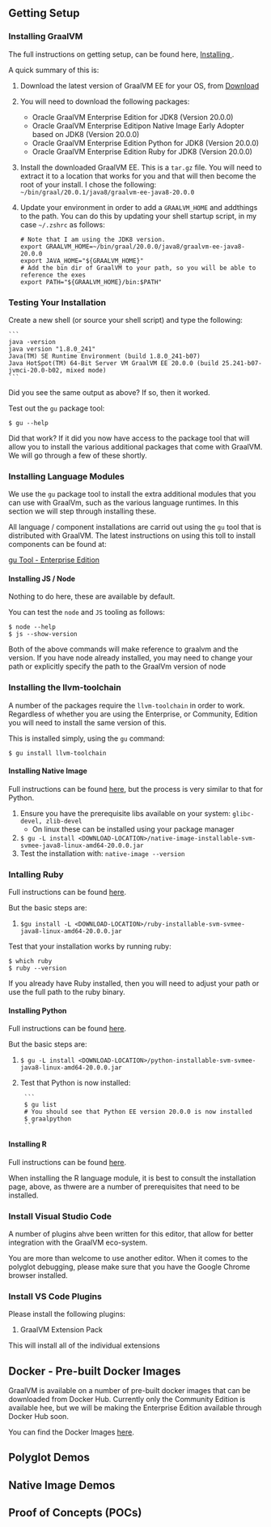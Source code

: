 
## Getting Setup

### Installing GraalVM

The full instructions on getting setup, can be found here, [Installing ](https://www.graalvm.org/docs/getting-started/#install-graalvm).

A quick summary of this is:

1. Download the latest version of GraalVM EE for your OS, from [Download](https://www.oracle.com/downloads/graalvm-downloads.html)
2. You will need to download the following packages:
    - Oracle GraalVM Enterprise Edition for JDK8 (Version 20.0.0)
    - Oracle GraalVM Enterprise Editipon Native Image Early Adopter based on JDK8 (Version 20.0.0)
    - Oracle GraalVM Enterprise Edition Python for JDK8 (Version 20.0.0)
    - Oracle GraalVM Enterprise Edition Ruby for JDK8 (Version 20.0.0)
3. Install the downloaded GraalVM EE. This is a `tar.gz` file. You will need to extract it to a location that works for you and that will then become the root of your install. I chose the following: `~/bin/graal/20.0.1/java8/graalvm-ee-java8-20.0.0`
4. Update your environment in order to add a `GRAALVM_HOME` and addthings to the path. You can do this by updating your shell startup script, in my case  `~/.zshrc` as follows:

    ```
    # Note that I am using the JDK8 version.
    export GRAALVM_HOME=~/bin/graal/20.0.0/java8/graalvm-ee-java8-20.0.0
    export JAVA_HOME="${GRAALVM_HOME}"
    # Add the bin dir of GraalVM to your path, so you will be able to reference the exes
    export PATH="${GRAALVM_HOME}/bin:$PATH"
    ```
### Testing Your Installation

Create a new shell (or source your shell script) and type the following:

    ```
    java -version
    java version "1.8.0_241"
    Java(TM) SE Runtime Environment (build 1.8.0_241-b07)
    Java HotSpot(TM) 64-Bit Server VM GraalVM EE 20.0.0 (build 25.241-b07-jvmci-20.0-b02, mixed mode)
    ```

Did you see the same output as above? If so, then it worked.

Test out the `gu` package tool:

    $ gu --help

Did that work? If it did you now have access to the package tool that will allow you to install the various additional packages that come with GraalVM. We will go through a few of these shortly.

### Installing Language Modules

We use the `gu` package tool to install the extra additional modules that you can use with GraalVm, such as the various language runtimes. In this section we will step through installing these.

All language / component installations are carrid out using the `gu` tool that is distributed with GraalVM. The latest instructions on using this toll to install components can be found at:

[gu Tool - Enterprise Edition](https://docs.oracle.com/en/graalvm/enterprise/20/guide/reference/graalvm-updater.html)

#### Installing JS / Node

Nothing to do here, these are available by default.

You can test the `node` and `JS` tooling as follows:

    $ node --help
    $ js --show-version

Both of the above commands will make reference to graalvm and the version. If you have node already installed, you may need to change your path or explicitly specify the path to the GraalVm version of node

### Installing the llvm-toolchain

A number of the packages require the `llvm-toolchain` in order to work. Regardless of whether you are using the Enterprise, or Community, Edition you will need to install the same version of this.

This is installed simply, using the `gu` command:

```
$ gu install llvm-toolchain
```
#### Installing Native Image

Full instructions can be found [here](https://www.graalvm.org/docs/reference-manual/native-image/#install-native-image), but the process is very similar to that for Python.

1. Ensure you have the prerequisite libs available on your system: `glibc-devel, zlib-devel`
    - On linux these can be installed using your package manager
2. `$ gu -L install <DOWNLOAD-LOCATION>/native-image-installable-svm-svmee-java8-linux-amd64-20.0.0.jar`
3. Test the installation with: `native-image --version`

### Intalling Ruby

Full instructions can be found [here](https://www.graalvm.org/docs/reference-manual/languages/ruby/#installing-ruby).

But the basic steps are:

1. `$gu install -L <DOWNLOAD-LOCATION>/ruby-installable-svm-svmee-java8-linux-amd64-20.0.0.jar`

Test that your installation works by running ruby:

```
$ which ruby
$ ruby --version
```

If you already have Ruby installed, then you will need to adjust your path or use the full path to the ruby binary.

#### Installing Python

Full instructions can be found [here](https://www.graalvm.org/docs/reference-manual/languages/python/#installing-python).

But the basic steps are:

1. `$ gu -L install <DOWNLOAD-LOCATION>/python-installable-svm-svmee-java8-linux-amd64-20.0.0.jar`
2. Test that Python is now installed:

        ```
        $ gu list
        # You should see that Python EE version 20.0.0 is now installed
        $ graalpython
        ```

#### Installing R

Full instructions can be found [here](https://www.graalvm.org/docs/reference-manual/languages/r/#installing-r).

When installing the R language module, it is best to consult the installation page, above, as thwere are a number of prerequisites that need to be installed.

### Install Visual Studio Code

A number of plugins ahve been written for this editor, that allow for better integration with the GraalVM eco-system.

You are more than welcome to use another editor. When it comes to the polyglot debugging, please make sure that you have the Google Chrome browser installed.

### Install VS Code Plugins

Please install the following plugins:

1. GraalVM Extension Pack

This will install all of the individual extensions

## Docker - Pre-built Docker Images

GraalVM is available on a number of pre-built docker images that can be downloaded from Docker Hub. Currently only the Community Edition is available hee, but we will be making the Enterprise Edition available through Docker Hub soon.

You can find the Docker Images [here](https://hub.docker.com/r/oracle/graalvm-ce).

## Polyglot Demos

## Native Image Demos

## Proof of Concepts (POCs)

